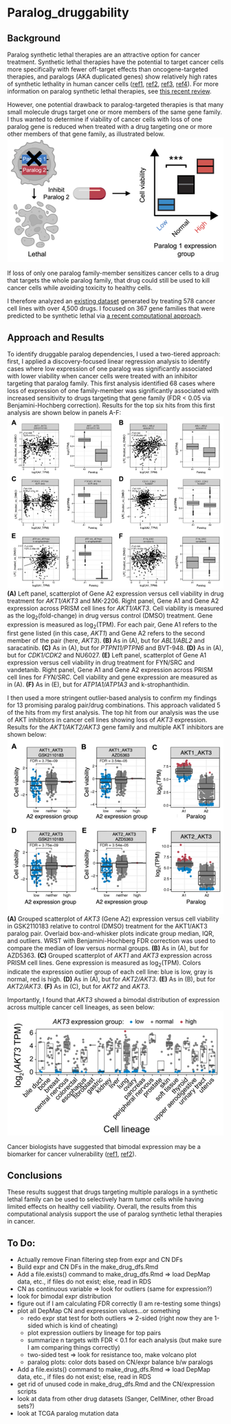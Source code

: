 # Paralog_druggability

## Background
Paralog synthetic lethal therapies are an attractive option for cancer treatment. Synthetic lethal therapies have the potential to target cancer cells more specifically with fewer off-target effects than oncogene-targeted therapies, and paralogs (AKA duplicated genes) show relatively high rates of synthetic lethality in human cancer cells ([ref1](https://www.sciencedirect.com/science/article/pii/S2211124721010354), [ref2](https://link.springer.com/article/10.1186/s13059-020-02173-2), [ref3](https://www.nature.com/articles/s41587-020-0437-z), [ref4](https://www.nature.com/articles/s41467-021-21478-9)). For more information on paralog synthetic lethal therapies, see [this recent review](https://www.cell.com/trends/cancer/fulltext/S2405-8033(23)00022-5). 

However, one potential drawback to paralog-targeted therapies is that many small molecule drugs target one or more members of the same gene family. I thus wanted to determine if viability of cancer cells with loss of one paralog gene is reduced when treated with a drug targeting one or more other members of that gene family, as illustrated below. 
![Conceptual schematic of paralog druggability analysis](https://github.com/pcrparrish/Paralog_druggability/blob/main/resources/druggability_analysis_background.png?raw=true)

If loss of only one paralog family-member sensitizes cancer cells to a drug that targets the whole paralog family, that drug could still be used to kill cancer cells while avoiding toxicity to healthy cells. 

I therefore analyzed an [existing dataset](https://www.nature.com/articles/s43018-019-0018-6) generated by treating 578 cancer cell lines with over 4,500 drugs. I focused on 367 gene families that were predicted to be synthetic lethal via [a recent computational approach](https://www.sciencedirect.com/science/article/pii/S240547122100329X). 

## Approach and Results
To identify druggable paralog dependencies, I used a two-tiered approach: first, I applied a discovery-focused linear regression analysis to identify cases where low expression of one paralog was significantly associated with lower viability when cancer cells were treated with an inhibitor targeting that paralog family. This first analysis identified 68 cases where loss of expression of one family-member was significantly associated with increased sensitivity to drugs targeting that gene family (FDR < 0.05 via Benjamini-Hochberg correction). Results for the top six hits from this first analysis are shown below in panels A-F:
![Top hits from linear regression analysis](https://github.com/pcrparrish/Paralog_druggability/blob/main/resources/lm_analysis_top_hits.png?raw=true)
**(A)**	Left panel, scatterplot of Gene A2 expression versus cell viability in drug treatment for *AKT1/AKT3* and MK-2206. Right panel, Gene A1 and Gene A2 expression across PRISM cell lines for *AKT1/AKT3*. Cell viability is measured as the log<sub>2</sub>(fold-change) in drug versus control (DMSO) treatment. Gene expression is measured as log<sub>2</sub>(TPM). For each pair, Gene A1 refers to the first gene listed (in this case, *AKT1*) and Gene A2 refers to the second member of the pair (here, *AKT3*). 
**(B)**	As in (A), but for *ABL1/ABL2* and saracatinib. 
**(C)**	As in (A), but for *PTPN11/PTPN6* and BVT-948. 
**(D)**	As in (A), but for *CDK1/CDK2* and NU6027. 
**(E)**	Left panel, scatterplot of Gene A1 expression versus cell viability in drug treatment for FYN/SRC and vandetanib. Right panel, Gene A1 and Gene A2 expression across PRISM cell lines for *FYN/SRC*. Cell viability and gene expression are measured as in (A).
**(F)**	As in (E), but for *ATP1A1/ATP1A3* and k-strophanthidin.


I then used a more stringent outlier-based analysis to confirm my findings for 13 promising paralog pair/drug combinations. This approach validated 5 of the hits from my first analysis. The top hit from our analysis was the use of AKT inhibitors in cancer cell lines showing loss of *AKT3* expression. Results for the *AKT1/AKT2/AKT3* gene family and multiple AKT inhibitors are shown below: 
![Outlier analysis hits](https://github.com/pcrparrish/Paralog_druggability/blob/main/resources/AKT_family_AKTi.png?raw=true)
**(A)**	Grouped scatterplot of *AKT3* (Gene A2) expression versus cell viability in GSK2110183 relative to control (DMSO) treatment for the AKT1/AKT3 paralog pair. Overlaid box-and-whisker plots indicate group median, IQR, and outliers. WRST with Benjamini-Hochberg FDR correction was used to compare the median of low versus normal groups. 
**(B)**	As in (A), but for AZD5363. 
**(C)**	Grouped scatterplot of *AKT1* and *AKT3* expression across PRISM cell lines. Gene expression is measured as log<sub>2</sub>(TPM). Colors indicate the expression outlier group of each cell line: blue is low, gray is normal, red is high. 
**(D)**	As in (A), but for *AKT2/AKT3*. 
**(E)**	As in (B), but for *AKT2/AKT3*. 
**(F)**	As in (C), but for *AKT2* and *AKT3*.


Importantly, I found that *AKT3* showed a bimodal distribution of expression across multiple cancer cell lineages, as seen below: 
![AKT3 expression across DepMap cell lineages](https://github.com/pcrparrish/Paralog_druggability/blob/main/resources/drug_appendix_fig5.png?raw=true)

Cancer biologists have suggested that bimodal expression may be a biomarker for cancer vulnerability ([ref1](https://aacrjournals.org/cancerres/article/82/13/2378/705034/Bimodal-Gene-Expression-in-Patients-with-Cancer), [ref2](https://www.nature.com/articles/s41573-019-0046-z)).

## Conclusions
These results suggest that drugs targeting multiple paralogs in a synthetic lethal family can be used to selectively harm tumor cells while having limited effects on healthy cell viability. Overall, the results from this computational analysis support the use of paralog synthetic lethal therapies in cancer. 

## To Do:
* Actually remove Finan filtering step from expr and CN DFs
* Build expr and CN DFs in the make_drug_dfs.Rmd
* Add a file.exists() command to make_drug_dfs.Rmd => load DepMap data, etc., if files do not exist; else, read in RDS
* CN as continuous variable => look for outliers (same for expression?)
* look for bimodal expr distribution
* figure out if I am calculating FDR correctly (I am re-testing some things)
* plot all DepMap CN and expression values...or something
  * redo expr stat test for both outliers => 2-sided (right now they are 1-sided which is kind of cheating)
  * plot expression outliers by lineage for top pairs
  * summarize n targets with FDR < 0.1 for each analysis (but make sure I am comparing things correctly)
  * two-sided test => look for resistance too, make volcano plot
  * paralog plots: color dots based on CN/expr balance b/w paralogs
* Add a file.exists() command to make_drug_dfs.Rmd => load DepMap data, etc., if files do not exist; else, read in RDS
* get rid of unused code in make_drug_dfs.Rmd and the CN/expression scripts
* look at data from other drug datasets (Sanger, CellMiner, other Broad sets?)
* look at TCGA paralog mutation data
